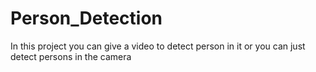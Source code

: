 # Person_Detection

In this project you can give a video to detect person in it or you can just detect persons in the camera


